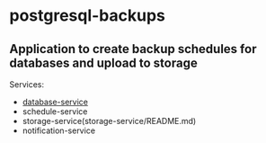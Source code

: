 # postgresql-backups
## Application to create backup schedules for databases and upload to storage 
Services:
- [database-service](database-service/README.md) 
- schedule-service
- storage-service(storage-service/README.md) 
- notification-service